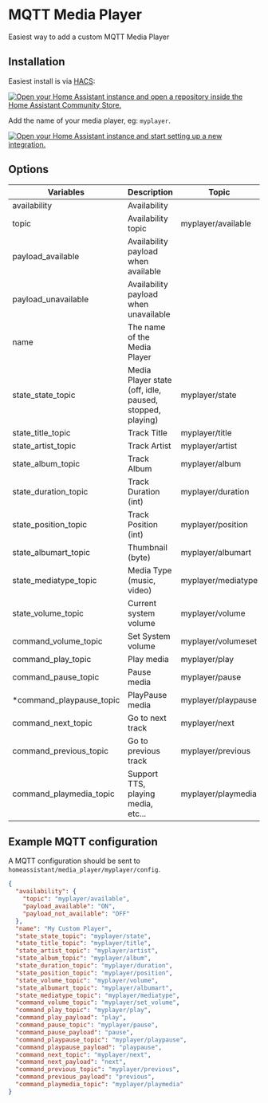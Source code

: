 # MQTT Media Player

Easiest way to add a custom MQTT Media Player

## Installation
Easiest install is via [HACS](https://hacs.xyz/):

[![Open your Home Assistant instance and open a repository inside the Home Assistant Community Store.](https://my.home-assistant.io/badges/hacs_repository.svg)](https://my.home-assistant.io/redirect/hacs_repository/?owner=teatwig&repository=mqtt_media_player&category=integration)

Add the name of your media player, eg: `myplayer`.

[![Open your Home Assistant instance and start setting up a new integration.](https://my.home-assistant.io/badges/config_flow_start.svg)](https://my.home-assistant.io/redirect/config_flow_start/?domain=mqtt_media_player)


## Options

| Variables                | Description                                              | Topic               | Payload   |
|--------------------------|----------------------------------------------------------|---------------------|-----------|
| availability             | Availability                                             |                     |           |
|   topic                  | Availability topic                                       | myplayer/available  |           |
|   payload_available      | Availability payload when available                      |                     | online    |
|   payload_unavailable    | Availability payload when unavailable                    |                     | offline   |
| name                     | The name of the Media Player                             |                     | MyPlayer  |
| state_state_topic        | Media Player state (off, idle, paused, stopped, playing) | myplayer/state      |           |
| state_title_topic        | Track Title                                              | myplayer/title      |           |
| state_artist_topic       | Track Artist                                             | myplayer/artist     |           |
| state_album_topic        | Track Album                                              | myplayer/album      |           |
| state_duration_topic     | Track Duration (int)                                     | myplayer/duration   |           |
| state_position_topic     | Track Position (int)                                     | myplayer/position   |           |
| state_albumart_topic     | Thumbnail (byte)                                         | myplayer/albumart   |           |
| state_mediatype_topic    | Media Type (music, video)                                | myplayer/mediatype  |           |
| state_volume_topic       | Current system volume                                    | myplayer/volume     |           |
| command_volume_topic     | Set System volume                                        | myplayer/volumeset  |           |
| command_play_topic       | Play media                                               | myplayer/play       | Play      |
| command_pause_topic      | Pause media                                              | myplayer/pause      | Pause     |
| *command_playpause_topic | PlayPause media                                          | myplayer/playpause  | PlayPause |
| command_next_topic       | Go to next track                                         | myplayer/next       | Next      |
| command_previous_topic   | Go to previous track                                     | myplayer/previous   | Previous  |
| command_playmedia_topic  | Support TTS, playing media, etc...                       | myplayer/playmedia  |           |


## Example MQTT configuration
A MQTT configuration should be sent to `homeassistant/media_player/myplayer/config`.
```json
{
  "availability": {
    "topic": "myplayer/available",
    "payload_available": "ON",
    "payload_not_available": "OFF"
  },
  "name": "My Custom Player",
  "state_state_topic": "myplayer/state",
  "state_title_topic": "myplayer/title",
  "state_artist_topic": "myplayer/artist",
  "state_album_topic": "myplayer/album",
  "state_duration_topic": "myplayer/duration",
  "state_position_topic": "myplayer/position",
  "state_volume_topic": "myplayer/volume",
  "state_albumart_topic": "myplayer/albumart",
  "state_mediatype_topic": "myplayer/mediatype",
  "command_volume_topic": "myplayer/set_volume",
  "command_play_topic": "myplayer/play",
  "command_play_payload": "play",
  "command_pause_topic": "myplayer/pause",
  "command_pause_payload": "pause",
  "command_playpause_topic": "myplayer/playpause",
  "command_playpause_payload": "playpause",
  "command_next_topic": "myplayer/next",
  "command_next_payload": "next",
  "command_previous_topic": "myplayer/previous",
  "command_previous_payload": "previous",
  "command_playmedia_topic": "myplayer/playmedia"
}
```

